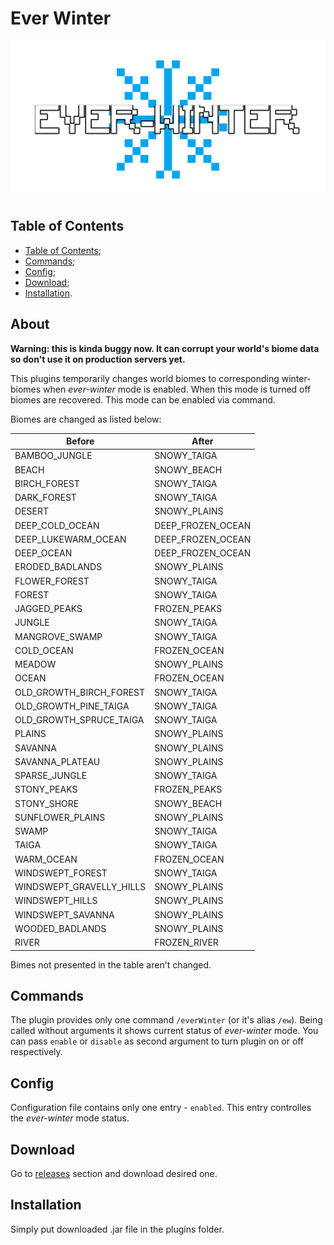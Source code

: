 # Ever Winter

![Logo](/images/logo.png)

## Table of Contents

- [Table of Contents](#table-of-contents);
- [Commands](#commands);
- [Config](#config);
- [Download](#download);
- [Installation](#installation).

## About

__Warning: this is kinda buggy now. It can corrupt your world's biome data so
don't use it on production servers yet.__

This plugins temporarily changes world biomes to corresponding winter-biomes
when _ever-winter_ mode is enabled. When this mode is turned off biomes are
recovered. This mode can be enabled via command.

Biomes are changed as listed below:

| Before                   | After             |
|--------------------------|-------------------|
| BAMBOO_JUNGLE            | SNOWY_TAIGA       |
| BEACH                    | SNOWY_BEACH       |
| BIRCH_FOREST             | SNOWY_TAIGA       |
| DARK_FOREST              | SNOWY_TAIGA       |
| DESERT                   | SNOWY_PLAINS      |
| DEEP_COLD_OCEAN          | DEEP_FROZEN_OCEAN |
| DEEP_LUKEWARM_OCEAN      | DEEP_FROZEN_OCEAN |
| DEEP_OCEAN               | DEEP_FROZEN_OCEAN |
| ERODED_BADLANDS          | SNOWY_PLAINS      |
| FLOWER_FOREST            | SNOWY_TAIGA       |
| FOREST                   | SNOWY_TAIGA       |
| JAGGED_PEAKS             | FROZEN_PEAKS      |
| JUNGLE                   | SNOWY_TAIGA       |
| MANGROVE_SWAMP           | SNOWY_TAIGA       |
| COLD_OCEAN               | FROZEN_OCEAN      |
| MEADOW                   | SNOWY_PLAINS      |
| OCEAN                    | FROZEN_OCEAN      |
| OLD_GROWTH_BIRCH_FOREST  | SNOWY_TAIGA       |
| OLD_GROWTH_PINE_TAIGA    | SNOWY_TAIGA       |
| OLD_GROWTH_SPRUCE_TAIGA  | SNOWY_TAIGA       |
| PLAINS                   | SNOWY_PLAINS      |
| SAVANNA                  | SNOWY_PLAINS      |
| SAVANNA_PLATEAU          | SNOWY_PLAINS      |
| SPARSE_JUNGLE            | SNOWY_TAIGA       |
| STONY_PEAKS              | FROZEN_PEAKS      |
| STONY_SHORE              | SNOWY_BEACH       |
| SUNFLOWER_PLAINS         | SNOWY_PLAINS      |
| SWAMP                    | SNOWY_TAIGA       |
| TAIGA                    | SNOWY_TAIGA       |
| WARM_OCEAN               | FROZEN_OCEAN      |
| WINDSWEPT_FOREST         | SNOWY_TAIGA       |
| WINDSWEPT_GRAVELLY_HILLS | SNOWY_PLAINS      |
| WINDSWEPT_HILLS          | SNOWY_PLAINS      |
| WINDSWEPT_SAVANNA        | SNOWY_PLAINS      |
| WOODED_BADLANDS          | SNOWY_PLAINS      |
| RIVER                    | FROZEN_RIVER      |

Bimes not presented in the table aren't changed.

## Commands

The plugin provides only one command `/everWinter` (or it's alias `/ew`).
Being called without arguments it shows current status of _ever-winter_ mode.
You can pass `enable` or `disable` as second argument to turn plugin on or off
respectively.

## Config

Configuration file contains only one entry - `enabled`. This entry controlles
the _ever-winter_ mode status.

## Download

Go to [releases](https://github.com/Maksim2498/mc-ever-winter/releases)
section and download desired one.

## Installation

Simply put downloaded .jar file in the plugins folder.

